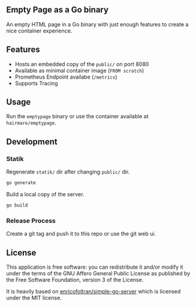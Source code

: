 ## Empty Page as a Go binary

An empty HTML page in a Go binary with just enough features to create a nice container experience.

## Features
* Hosts an embedded copy of the `public/` on port 8080
* Available as minimal container image (`FROM scratch`)
* Prometheus Endpoint availabe (`/metrics`)
* Supports Tracing

## Usage

Run the `emptypage` binary or use the container available at `hairmare/emptypage`.

## Development

### Statik
Regenerate `statik/` dir after changing `public/` dir.

```bash
go generate
```

Build a local copy of the server.

```bash
go build
```

### Release Process

Create a git tag and push it to this repo or use the git web ui.

## License

This application is free software: you can redistribute it and/or modify it under the terms of the GNU Affero General Public License as published by the Free Software Foundation, version 3 of the License.

It is heavily based on [enricofoltran/simple-go-server](https://github.com/enricofoltran/simple-go-server) which is licensed under the MIT license.
